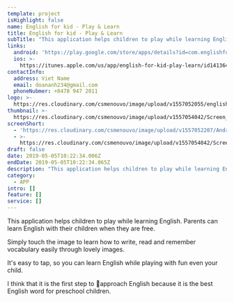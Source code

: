 ```yaml
---
template: project
isHighlight: false
name: English for kid - Play & Learn
title: English for kid - Play & Learn
subTitle: "This application helps children to play while learning English. Parents can learn English with their children when they are free.  Simply touch the image to learn how to write, read and remember vocabulary easily through lovely images.  It's easy to tap, so you can learn English while playing with fun even your child.  I think that it is the first step to \x1Dapproach English because it is the best English word for preschool children."
links:
  android: 'https://play.google.com/store/apps/details?id=com.englishforchild'
  ios: >-
    https://itunes.apple.com/us/app/english-for-kid-play-learn/id1413645548?ls=1&mt=8
contactInfo:
  address: Viet Name
  email: doananh234@gmail.com
  phoneNubmer: +8478 947 2011
logo: >-
  https://res.cloudinary.com/csmenouvo/image/upload/v1557052055/englishForKids.png
thumbnail: >-
  https://res.cloudinary.com/csmenouvo/image/upload/v1557054042/Screen_Shot_2019-05-05_at_6.00.18_PM.png
screenShort:
  - 'https://res.cloudinary.com/csmenouvo/image/upload/v1557052207/Android_1.png'
  - >-
    https://res.cloudinary.com/csmenouvo/image/upload/v1557054042/Screen_Shot_2019-05-05_at_6.00.18_PM.png
draft: false
date: 2019-05-05T10:22:34.006Z
endDate: 2019-05-05T10:22:34.065Z
description: "This application helps children to play while learning English. Parents can learn English with their children when they are free.\n\nSimply touch the image to learn how to write, read and remember vocabulary easily through lovely images.\n\nIt's easy to tap, so you can learn English while playing with fun even your child.\n\nI think that it is the first step to \x1Dapproach English because it is the best English word for preschool children."
category:
  - APP
intro: []
feature: []
service: []
---
```

This application helps children to play while learning English. Parents can learn English with their children when they are free.



Simply touch the image to learn how to write, read and remember vocabulary easily through lovely images.



It's easy to tap, so you can learn English while playing with fun even your child.



I think that it is the first step to approach English because it is the best English word for preschool children.
